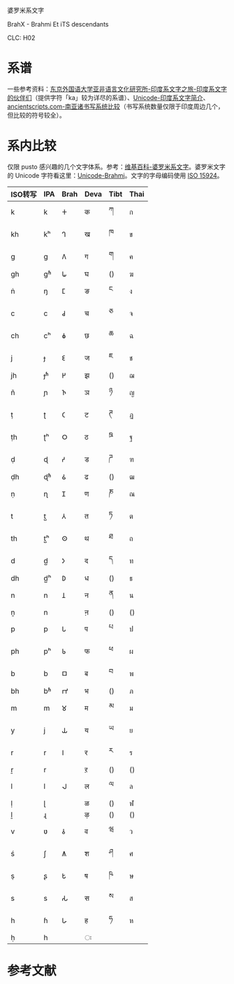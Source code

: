 婆罗米系文字

BrahX - Brahmi Et iTS descendants

CLC: H02

# 系谱

一些参考资料：[东京外国语大学亚非语言文化研究所-印度系文字之旅-印度系文字的伙伴们](http://www.aa.tufs.ac.jp/i-moji/)（提供字符「ka」较为详尽的系谱）、[Unicode-印度系文字简介](http://www.unicode.org/notes/tn10/indic-overview-2.pdf)、[ancientscripts.com-南亚诸书写系统比较](http://www.ancientscripts.com/sa_ws_cmp.html)（书写系统数量仅限于印度周边几个，但比较的符号较全）。

# 系内比较

仅限 pusto 感兴趣的几个文字体系。参考：[维基百科-婆罗米系文字](https://zh.wikipedia.org/wiki/婆罗米系文字)。婆罗米文字的 Unicode 字符看这里：[Unicode-Brahmi](http://www.unicode.org/charts/PDF/U11000.pdf)。文字的字母编码使用 [ISO 15924](https://zh.wikipedia.org/wiki/ISO_15924)。

<!-- |Khmr|Mymr|Laoo|Beng|Taml|Phag -->

ISO转写|IPA|Brah|Deva|Tibt|Thai
-|-|-|-|-|-
k |k |𑀓|क |ཀ  |ก
kh|kʰ|𑀔|ख |ཁ  |ข
g |ɡ |𑀕|ग |ག  |ค
gh|ɡʱ|𑀖|घ |() |ฆ  
ṅ |ŋ |𑀗|ङ |ང  |ง
c |c |𑀘|च |ཅ  |จ
ch|cʰ|𑀙|छ |ཆ  |ฉ
j |ɟ |𑀚|ज |ཇ  |ช
jh|ɟʱ|𑀛|झ |() |ฌ
ñ |ɲ |𑀜|ञ |ཉ  |ญ   
ṭ |ʈ |𑀝|ट|ཊ   |ฏ    
ṭh|ʈʰ|𑀞|ठ |ཋ  |ฐ   
ḍ |ɖ |𑀟|ड |ཌ  |ฑ	   
ḍh|ɖʱ|𑀠|ढ |() |ฒ 
ṇ |ɳ |𑀡|ण |ཎ  |ณ
t |t̺ |𑀢|त |ཏ  |ต
th|t̺ʰ|𑀣|थ |ཐ  |ถ
d |d̺ |𑀤|द |ད  |ท
dh|d̺ʰ|𑀥|ध |() |ธ
n |n |𑀦|न |ན  |น
ṉ |n | |ऩ |() |() 
p |p |𑀧|प |པ  |ป
ph|pʰ|𑀨|फ|ཕ  |ผ
b |b |𑀩|ब |བ  |พ
bh|bʱ|𑀪|भ |() |ภ
m |m |𑀫|म |མ  |ม
y |j |𑀬 |य|ཡ  |ย
r |r |𑀭|र |ར  |ร
ṟ |r | |ऱ|()  |() 
l |l |𑀮|ल |ལ  |ล
ḷ |ɭ | |ळ|() |ฬ 
ḻ |ɻ | |ऴ|() |() 
v |ʋ |𑀯|व |ཝ  |ว
ś |ʃ |𑀰|श |ཤ  |ศ
ṣ |ʂ |𑀱|ष |ཥ  |ษ 
s |s |𑀲|स |ས  |ส
h |ɦ |𑀳|ह |ཧ  |ห
ḥ |h | | ः 



# 参考文献

<!-- [[unicode-brahmi]](#参考文献) -->

<!-- [unicode-brahmi]  http://www.unicode.org/charts/PDF/U11000.pdf -->
